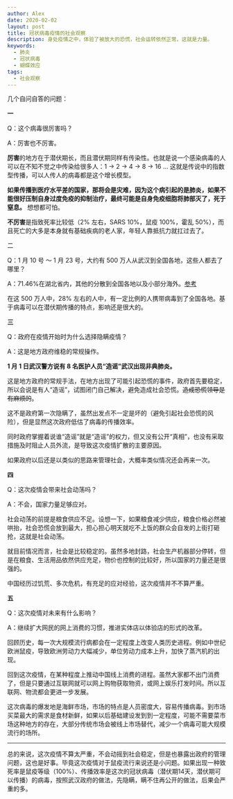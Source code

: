 ```yaml
---
author: Alex
date: 2020-02-02
layout: post
title: 冠状病毒疫情的社会观察
description: 身处疫情之中，体验了被放大的恐慌，社会运转依然正常，这就是力量。
keywords: 
  - 肺炎
  - 冠状病毒
  - 蝴蝶效应
tags: 
  - 社会观察
---
```


几个自问自答的问题：

**一**

Q：这个病毒很厉害吗？

A：厉害也不厉害。

**厉害**的地方在于潜伏期长，而且潜伏期同样有传染性。也就是说一个感染病毒的人可以在不知不觉之中传染给很多人：1 -> 2 -> 4 -> 8 -> 16 ... 这就是传说中的指数型传播，可以人传人的病毒都是这个增长模型。

**如果传播到医疗水平差的国家，那将会是灾难，因为这个病引起的是肺炎，如果不能很好压制自身过度免疫的抑制治疗，最终可能是自身免疫细胞将肺部灭了，死于窒息。** 想想都可怕。

**不厉害**是指致死率比较低（2% 左右，SARS 10%，鼠疫 100%，霍乱 50%），而且死亡的大多是本身就有基础疾病的老人家，年轻人靠抵抗力就扛过去了。

二

Q：1 月 10 号 ～ 1 月 23 号，大约有 500 万人从武汉到全国各地，这些人都去了哪里？

A：71.46%在湖北省内，其他的分散到全国各地以及小部分海外。[参考](https://finance.sina.com.cn/wm/2020-01-27/doc-iihnzahk6487001.shtml)

在这 500 万人中，28% 左右的人中，有一定比例的人携带病毒到了全国各地。基于病毒可以在潜伏期传播的特点，影响还是很大的。

**三**

Q：政府在疫情开始时为什么选择隐瞒疫情？

A：这是地方政府维稳的常规操作。

**1 月 1 日武汉警方说有 8 名医护人员“造谣”武汉出现非典肺炎。**

这是地方政府的常规手法，在地方出现了可能引起恐慌的事件，政府首先要稳定，所以会说是有人“造谣”，试图闭门自己解决，避免造成社会恐慌。~~造成恐慌领导是有麻烦的~~。

这不是政府第一次隐瞒了，虽然出发点不一定是坏的（避免引起社会恐慌的风险），但是显然这次政府低估了病毒的传播效率。

同时政府掌握着说谁“造谣”就是“造谣”的权力，但又没有公开“真相”，也没有采取措施及时阻止人员外流，是导致这次疫情扩散的主要原因。

如果政府以后还是以类似的思路来管理社会，大概率类似情况还会再来一次。

**四**

Q：这次疫情会带来社会动荡吗？

A：不会，国家力量足够应对。

社会动荡的前提是粮食供应不足。设想一下，如果粮食减少供应，粮食价格必然被哄抬，社会恐慌会放到最大，担心担心明天就吃不上饭的群众会自发的上街打砸抢，这就是社会动荡。

就目前情况而言，社会是比较稳定的。虽然多地封路，社会生产机器部分停转，但是在粮食、生活用品依然供应充足，物价也控制的比较好，所以国家的力量还是很强的。

中国经历过饥荒、多次危机，有充足的应对经验，这次疫情并不不算严重。

**五**

Q：这次疫情对未来有什么影响？

A：继续扩大网民的网上消费的习惯，推进实体店以体验店的形式的改革。

回顾历史，每一次大规模流行病都会在一定程度上改变人类历史进程。例如中世纪欧洲鼠疫，导致欧洲劳动力大幅减少，单位劳动力成本上升，加快了蒸汽机的出现。

回到这次疫情，在某种程度上推动中国线上消费的进程。虽然大家都不出门消费了，但是只要通过互联网就可以网上购物获取物资，或网上娱乐打发时间。所以互联网、物流都会更进一步发展。

这次病毒的爆发地是海鲜市场，市场的特点是人员密度大，容易传播病毒。到市场买菜最大的需求是食材新鲜，如果以后基础建设发到到一定程度，可能不需要菜市场这种地方的存在，大部分传统市场会被线上市场替代，减少一个病毒可能大规模流行的场所。

----

总的来说，这次疫情不算太严重，不会动摇到社会稳定，但是也暴露出政府的管理问题，这也是好事。毕竟这次疫情对于鼠疫流行来说还是小问题。如果出现一种致死率是鼠疫等级（100%）、传播效率是这次的冠状病毒（潜伏期14天，潜伏期可以传播）的病毒，按照武汉政府的做法，先隐瞒，瞒不住再公开的做法，后果会严重的多。